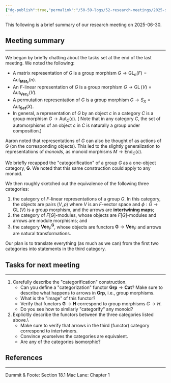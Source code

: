 ```yaml
---
{"dg-publish":true,"permalink":"/50-59-logs/52-research-meetings/2025-summer/reu-1-aaron-and-mark/reu-meeting-2025-06-30/","updated":"2025-06-30T10:41:54-07:00"}
---
```


This following is a brief summary of our research meeting on 2025-06-30.

## Meeting summary
---

We began by briefly chatting about the tasks set at the end of the last meeting. We noted the following:
- A matrix representation of $G$ is a group morphism $G\to \operatorname{GL}_n(F)=\operatorname{Aut}_{\textbf{Mat}_F}(n)$.
- An $F$-linear representation of $G$ is a group morphism $G\to \operatorname{GL}(V)=\operatorname{Aut}_{\textbf{Vec}_F}(V)$.
- A permutation representation of $G$ is a group morphism $G\to S_X =\operatorname{Aut}_{\textbf{Set}}(X)$.
- In general, a representation of $G$ by an object $c$ in a category $C$ is a group morphism $G\to \operatorname{Aut}_C(c)$. (
  Note that in any category $C$, the set of automorphisms of an object $c$ in $C$ is naturally a group under composition.)

Aaron noted that representations of $G$ can also be thought of as actions of $G$ (on the corresponding objects). This led to the slightly generalization to representations of *monoids*, as monoid morphisms $M\to \operatorname{End}_C(c)$.

We briefly recapped the "categorification" of a group $G$ as a one-object category, $\textbf{G}$. We noted that this same construction could apply to any monoid.

We then roughly sketched out the equivalence of the following three categories:
1. the category of $F$-linear representations of a group $G$. In this category, the objects are pairs $(V, \rho)$ where $V$ is an $F$-vector space and $\phi:G\to \operatorname{GL}(V)$ is a group morphism, and the arrows are **intertwining maps**;
2. the category of $F[G]$-modules, whose objects are $F[G]$-modules and arrows are module morphisms; and
3. the category $\textbf{Vec}_F^{\textbf{G}}$, whose objects are functors $\textbf{G}\to \textbf{Vec}_F$ and arrows are natural transformations.

Our plan is to translate everything (as much as we can) from the first two categories into statements in the third category.

## Tasks for next meeting
---

1. Carefully describe the "categorification" construction.
	- Can you define a "categorization" functor $\textbf{Grp}\to \textbf{Cat}$? Make sure to describe what happens to arrows in $\textbf{Grp}$, i.e., group morphisms.
	- What is the "image" of this functor?
	- Verify that functors $\textbf{G}\to \textbf{H}$ correspond to group morphisms $G\to H$.
	- Do you see how to similarly "categorify" any monoid?
2. Explicitly describe the functors between the three categories listed above.\
	- Make sure to verify that arrows in the third (functor) category correspond to intertwiners.
	- Convince yourselves the categories are equivalent.
	- Are any of the categories isomorphic?

## References
---

Dummit & Foote: Section 18.1
Mac Lane: Chapter 1